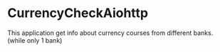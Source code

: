 # CurrencyCheckAiohttp

This application get info about currency courses from different banks.
(while only 1 bank)
